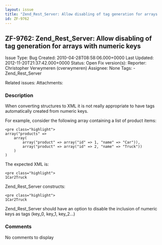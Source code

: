 ```yaml
---
layout: issue
title: "Zend_Rest_Server: Allow disabling of tag generation for arrays with numeric keys"
id: ZF-9762
---
```


ZF-9762: Zend\_Rest\_Server: Allow disabling of tag generation for arrays with numeric keys
-------------------------------------------------------------------------------------------

 Issue Type: Bug Created: 2010-04-28T08:58:06.000+0000 Last Updated: 2012-11-20T21:37:42.000+0000 Status: Open Fix version(s): 
 Reporter:  Christopher Verwymeren (cverwymeren)  Assignee:  None  Tags: - Zend\_Rest\_Server
 
 Related issues: 
 Attachments: 
### Description

When converting structures to XML it is not really appropriate to have tags automatically created from numeric keys.

For example, consider the following array containing a list of product items:

 
    <pre class="highlight">
    array("products" =>
        array(
            array("product" => array("id" => 1, "name" => "Car")),
            array("product" => array("id" => 2, "name" => "Truck"))
        )
    )


The expected XML is:

 
    <pre class="highlight">
    1Car2Truck

Zend\_Rest\_Server constructs:

 
    <pre class="highlight">
    1Car2Truck

Zend\_Rest\_Server should have an option to disable the inclusion of numeric keys as tags (key\_0, key\_1, key\_2...)

 

 

### Comments

No comments to display